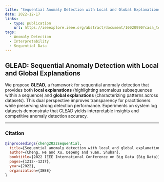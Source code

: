 ```yaml
---
title: "Sequential Anomaly Detection with Local and Global Explanations (GLEAD)"
date: 2022-12-17
links:
  - type: publication
    url: https://ieeexplore.ieee.org/abstract/document/10020990?casa_token=u_NtV0fnSUYAAAAA:MD0Oz2u2TUnaozQPLz85RbveK1HKru9_AoI0tpeYvJ9Ybu8uCWPfXbqvd7_sKY0t5WmQ4g5ZU4w
tags:
  - Anomaly Detection
  - Interpretability
  - Sequential Data
---
```


## GLEAD: Sequential Anomaly Detection with Local and Global Explanations

We propose **GLEAD**, a framework for sequential anomaly detection that provides both **local explanations** (highlighting anomalous subsequences within a sequence) and **global explanations** (characterizing patterns across datasets). This dual perspective improves transparency for practitioners while preserving strong detection performance. Experiments on system log datasets demonstrate that GLEAD yields interpretable insights and competitive anomaly detection accuracy.

---

### Citation

```bibtex
@inproceedings{cheng2022sequential,
  title={Sequential anomaly detection with local and global explanations},
  author={Cheng, He and Xu, Depeng and Yuan, Shuhan},
  booktitle={2022 IEEE International Conference on Big Data (Big Data)},
  pages={1212--1217},
  year={2022},
  organization={IEEE}
}
